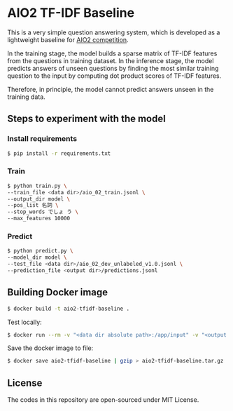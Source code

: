 # AIO2 TF-IDF Baseline

This is a very simple question answering system, which is developed as a lightweight baseline for [AIO2 competition](https://sites.google.com/view/project-aio/competition2).

In the training stage, the model builds a sparse matrix of TF-IDF features from the questions in training dataset.
In the inference stage, the model predicts answers of unseen questions by finding the most similar training question to the input by computing dot product scores of TF-IDF features.

Therefore, in principle, the model cannot predict answers unseen in the training data.

## Steps to experiment with the model

### Install requirements

```sh
$ pip install -r requirements.txt
```

### Train

```sh
$ python train.py \
--train_file <data dir>/aio_02_train.jsonl \
--output_dir model \
--pos_list 名詞 \
--stop_words でしょ う \
--max_features 10000
```

### Predict

```sh
$ python predict.py \
--model_dir model \
--test_file <data dir>/aio_02_dev_unlabeled_v1.0.jsonl \
--prediction_file <output dir>/predictions.jsonl
```

## Building Docker image

```sh
$ docker build -t aio2-tfidf-baseline .
```

Test locally:

```sh
$ docker run --rm -v "<data dir absolute path>:/app/input" -v "<output dir absolute path>:/app/output" aio2-tfidf-baseline bash ./submission.sh input/aio_02_dev_unlabeled_v1.0.jsonl output/predictions.jsonl
```

Save the docker image to file:

```sh
$ docker save aio2-tfidf-baseline | gzip > aio2-tfidf-baseline.tar.gz
```

## License

The codes in this repository are open-sourced under MIT License.
